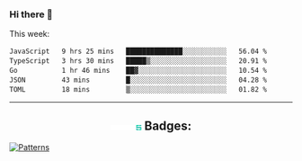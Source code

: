 ### Hi there 👋

This week:
<!--START_SECTION:waka-->

```txt
JavaScript   9 hrs 25 mins   ██████████████░░░░░░░░░░░   56.04 %
TypeScript   3 hrs 30 mins   █████▒░░░░░░░░░░░░░░░░░░░   20.91 %
Go           1 hr 46 mins    ██▓░░░░░░░░░░░░░░░░░░░░░░   10.54 %
JSON         43 mins         █░░░░░░░░░░░░░░░░░░░░░░░░   04.28 %
TOML         18 mins         ▒░░░░░░░░░░░░░░░░░░░░░░░░   01.82 %
```

<!--END_SECTION:waka-->

---

<h2 style="text-align:center; font-weight: bold;" align="center"><img src="https://github.com/layer5io/layer5/blob/master/.github/assets/images/layer5/layer5-light-no-trim.svg" width="11%"> Badges: </h2>

<a href= "https://meshery.layer5.io/user/04079145-d65d-4d0f-a40e-533d358bea83?tab=badges"><img height="224px" src = "https://badges.layer5.io/assets/badges/patterns/patterns.png" alt = "Patterns" /></a>
